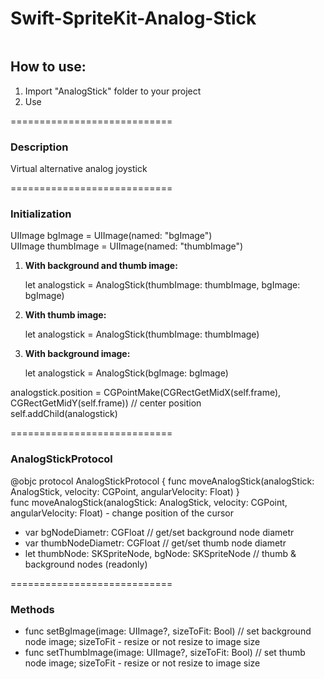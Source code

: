 Swift-SpriteKit-Analog-Stick
============================
<img scr="https://dl.dropboxusercontent.com/u/25298147/IMG_2251.PNG" />
<h2>How to use:</h2>
<ol>
<li>Import "AnalogStick" folder to your project</li>
<li>Use</li>
</ol>
============================
<h3>Description</h3>
<p>Virtual alternative analog joystick </p>
============================
<h3>Initialization</h3>
<p>
UIImage bgImage = UIImage(named: "bgImage")<br/>
UIImage thumbImage = UIImage(named: "thumbImage")
</p>
<ol>
	<li>
		<strong>With background and thumb image:</strong><br/>
		<p>let analogstick = AnalogStick(thumbImage: thumbImage, bgImage: bgImage)</p>
	</li>
	<li>
		<strong>With thumb image:</strong><br/>
		<p>let analogstick = AnalogStick(thumbImage: thumbImage)</p>
	</li>
	<li>
		<strong>With background image:</strong><br/>
		<p>let analogstick = AnalogStick(bgImage: bgImage)</p>
	</li>
</ol>
<p>
analogstick.position = CGPointMake(CGRectGetMidX(self.frame), CGRectGetMidY(self.frame)) // center position <br/>
self.addChild(analogstick)
</p>
============================
<h3>AnalogStickProtocol</h3>
<p>
@objc protocol AnalogStickProtocol {
    func moveAnalogStick(analogStick: AnalogStick, velocity: CGPoint, angularVelocity: Float)
}<br/>
func moveAnalogStick(analogStick: AnalogStick, velocity: CGPoint, angularVelocity: Float) - change position of the cursor<br/>
</p>
<ul>
	<li>var bgNodeDiametr: CGFloat // get/set background node diametr </li>
	<li>var thumbNodeDiametr: CGFloat // get/set thumb node diametr </li>
	<li>let thumbNode: SKSpriteNode, bgNode: SKSpriteNode // thumb & background nodes (readonly)</li>
</ul>
============================
<h3>Methods</h3>
<ul>
	<li>func setBgImage(image: UIImage?, sizeToFit: Bool) // set background node image; sizeToFit - resize or not resize to image size </li>
	<li>func setThumbImage(image: UIImage?, sizeToFit: Bool) // set thumb node image; sizeToFit - resize or not resize to image size </li>
</ul>
